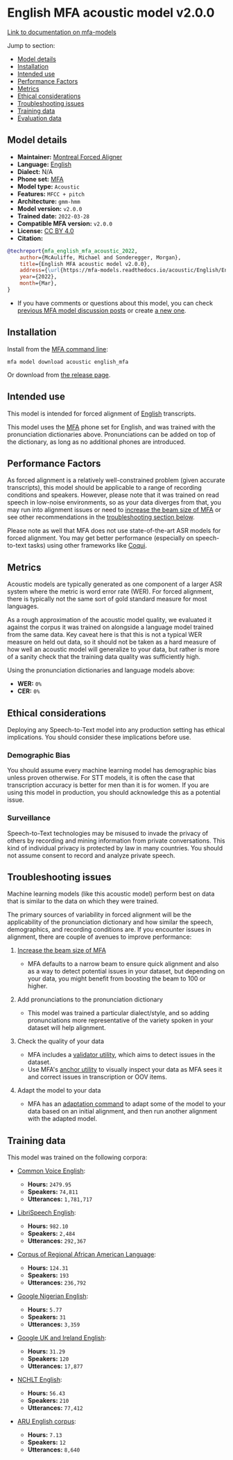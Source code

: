 
# English MFA acoustic model v2.0.0

[Link to documentation on mfa-models](https://mfa-models.readthedocs.io/en/main/acoustic/english_mfa.html)

Jump to section:

- [Model details](#model-details)
- [Installation](#installation)
- [Intended use](#intended-use)
- [Performance Factors](#performance-factors)
- [Metrics](#metrics)
- [Ethical considerations](#ethical-considerations)
- [Troubleshooting issues](#troubleshooting-issues)
- [Training data](#training-data)
- [Evaluation data](#evaluation-data)

## Model details

- **Maintainer:** [Montreal Forced Aligner](https://montreal-forced-aligner.readthedocs.io/)
- **Language:** [English](https://en.wikipedia.org/wiki/English_language)
- **Dialect:** N/A
- **Phone set:** [MFA](https://mfa-models.readthedocs.io/en/refactor/mfa_phone_set.html#english)
- **Model type:** `Acoustic`
- **Features:** `MFCC + pitch`
- **Architecture:** `gmm-hmm`
- **Model version:** `v2.0.0`
- **Trained date:** `2022-03-28`
- **Compatible MFA version:** `v2.0.0`
- **License:** [CC BY 4.0](https://github.com/MontrealCorpusTools/mfa-models/tree/main/acoustic/english/mfa/v2.0.0/LICENSE)
- **Citation:**

```bibtex
@techreport{mfa_english_mfa_acoustic_2022,
	author={McAuliffe, Michael and Sonderegger, Morgan},
	title={English MFA acoustic model v2.0.0},
	address={\url{https://mfa-models.readthedocs.io/acoustic/English/English MFA acoustic model v2_0_0.html}},
	year={2022},
	month={Mar},
}
```

- If you have comments or questions about this model, you can check [previous MFA model discussion posts](https://github.com/MontrealCorpusTools/mfa-models/discussions?discussions_q=English+MFA+acoustic+model+v2.0.0) or create [a new one](https://github.com/MontrealCorpusTools/mfa-models/discussions/new).

## Installation

Install from the [MFA command line](https://montreal-forced-aligner.readthedocs.io/en/latest/user_guide/models/index.html):

```
mfa model download acoustic english_mfa
```

Or download from [the release page](https://github.com/MontrealCorpusTools/mfa-models/releases/tag/acoustic-english_mfa-v2.0.0).

## Intended use

This model is intended for forced alignment of [English](https://en.wikipedia.org/wiki/English_language) transcripts.

This model uses the [MFA](https://mfa-models.readthedocs.io/en/refactor/mfa_phone_set.html#english) phone set for English, and was trained with the pronunciation dictionaries above. Pronunciations can be added on top of the dictionary, as long as no additional phones are introduced.

## Performance Factors

As forced alignment is a relatively well-constrained problem (given accurate transcripts), this model should be applicable to a range of recording conditions and speakers. However, please note that it was trained on read speech in low-noise environments, so as your data diverges from that, you may run into alignment issues or need to [increase the beam size of MFA](https://montreal-forced-aligner.readthedocs.io/en/latest/user_guide/configuration/#configuring-specific-commands) or see other recommendations in the [troubleshooting section below](#troubleshooting-issues).

Please note as well that MFA does not use state-of-the-art ASR models for forced alignment. You may get better performance (especially on speech-to-text tasks) using other frameworks like [Coqui](https://coqui.ai/).

## Metrics

Acoustic models are typically generated as one component of a larger ASR system where the metric is word error rate (WER). For forced alignment, there is typically not the same sort of gold standard measure for most languages.

As a rough approximation of the acoustic model quality, we evaluated it against the corpus it was trained on alongside a language model trained from the same data.  Key caveat here is that this is not a typical WER measure on held out data, so it should not be taken as a hard measure of how well an acoustic model will generalize to your data, but rather is more of a sanity check that the training data quality was sufficiently high.

Using the pronunciation dictionaries and language models above:

- **WER:** `0%`
- **CER:** `0%`

## Ethical considerations

Deploying any Speech-to-Text model into any production setting has ethical implications. You should consider these implications before use.

### Demographic Bias

You should assume every machine learning model has demographic bias unless proven otherwise. For STT models, it is often the case that transcription accuracy is better for men than it is for women. If you are using this model in production, you should acknowledge this as a potential issue.

### Surveillance

Speech-to-Text technologies may be misused to invade the privacy of others by recording and mining information from private conversations. This kind of individual privacy is protected by law in many countries. You should not assume consent to record and analyze private speech.


## Troubleshooting issues

Machine learning models (like this acoustic model) perform best on data that is similar to the data on which they were trained.

The primary sources of variability in forced alignment will be the applicability of the pronunciation dictionary and how similar the speech, demographics, and recording conditions are. If you encounter issues in alignment, there are couple of avenues to improve performance:

1. [Increase the beam size of MFA](https://montreal-forced-aligner.readthedocs.io/en/latest/user_guide/configuration/#configuring-specific-commands)

   * MFA defaults to a narrow beam to ensure quick alignment and also as a way to detect potential issues in your dataset, but depending on your data, you might benefit from boosting the beam to 100 or higher.

2. Add pronunciations to the pronunciation dictionary

   * This model was trained a particular dialect/style, and so adding pronunciations more representative of the variety spoken in your dataset will help alignment.

3. Check the quality of your data

   * MFA includes a [validator utility](https://montreal-forced-aligner.readthedocs.io/en/latest/user_guide/data_validation.html), which aims to detect issues in the dataset.
   * Use MFA's [anchor utility](https://montreal-forced-aligner.readthedocs.io/en/latest/user_guide/workflows/anchor.html) to visually inspect your data as MFA sees it and correct issues in transcription or OOV items.

4. Adapt the model to your data

   * MFA has an [adaptation command](https://montreal-forced-aligner.readthedocs.io/en/latest/user_guide/workflows/adapt_acoustic_model.html) to adapt some of the model to your data based on an initial alignment, and then run another alignment with the adapted model.

## Training data

This model was trained on the following corpora:



   * [Common Voice English](../../../../corpus/english/common_voice_english/8.0/README.md):
     * **Hours:** `2479.95`
     * **Speakers:** `74,811`
     * **Utterances:** `1,781,717`

   * [LibriSpeech English](../../../../corpus/english/librispeech_english/README.md):
     * **Hours:** `982.10`
     * **Speakers:** `2,484`
     * **Utterances:** `292,367`

   * [Corpus of Regional African American Language](../../../../corpus/english/corpus_of_regional_african_american_language/2021.07/README.md):
     * **Hours:** `124.31`
     * **Speakers:** `193`
     * **Utterances:** `236,792`

   * [Google Nigerian English](../../../../corpus/english/google_nigerian_english/README.md):
     * **Hours:** `5.77`
     * **Speakers:** `31`
     * **Utterances:** `3,359`

   * [Google UK and Ireland English](../../../../corpus/english/google_uk_and_ireland_english/README.md):
     * **Hours:** `31.29`
     * **Speakers:** `120`
     * **Utterances:** `17,877`

   * [NCHLT English](../../../../corpus/english/nchlt_english/README.md):
     * **Hours:** `56.43`
     * **Speakers:** `210`
     * **Utterances:** `77,412`

   * [ARU English corpus](../../../../corpus/english/aru_english_corpus/README.md):
     * **Hours:** `7.13`
     * **Speakers:** `12`
     * **Utterances:** `8,640`
